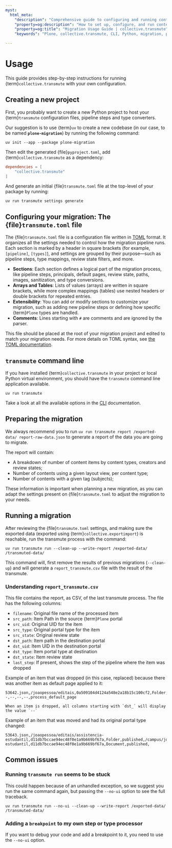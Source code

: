 ```yaml
---
myst:
  html_meta:
    "description": "Comprehensive guide to configuring and running content migrations with collective.transmute, including project setup, pipeline configuration, reporting, and troubleshooting."
    "property=og:description": "How to set up, configure, and run content migrations using collective.transmute. Includes pipeline steps, TOML configuration, CLI usage, and migration reporting."
    "property=og:title": "Migration Usage Guide | collective.transmute"
    "keywords": "Plone, collective.transmute, CLI, Python, migration, pipeline, TOML, report, glossary, content types, blocks, Volto, exportimport, transmogrifier"

---
```


# Usage

This guide provides step-by-step instructions for running {term}`collective.transmute` with your own configuration.

## Creating a new project

First, you probably want to create a new Python project to host your {term}`transmute` configuration files, pipeline steps and type converters.

Our suggestion is to use {term}`uv` to create a new codebase (in our case, to be named **`plone-migration`**) by running the following command:

```shell
uv init --app --package plone-migration
```

Then edit the generated {file}`pyproject.toml`, add {term}`collective.transmute` as a dependency:

```toml
dependencies = [
    "collective.transmute"
]
```

And generate an initial {file}`transmute.toml` file at the top-level of your package by running:

```shell
uv run transmute settings generate
```

## Configuring your migration: The {file}`transmute.toml` file

The {file}`transmute.toml` file is a configuration file written in [TOML](https://toml.io/en/) format. It organizes all the settings needed to control how the migration pipeline runs. Each section is marked by a header in square brackets (for example, `[pipeline]`, `[types]`), and settings are grouped by their purpose—such as pipeline steps, type mappings, review state filters, and more.

- **Sections**: Each section defines a logical part of the migration process, like pipeline steps, principals, default pages, review state, paths, images, sanitization, and type conversions.
- **Arrays and Tables**: Lists of values (arrays) are written in square brackets, while more complex mappings (tables) use nested headers or double brackets for repeated entries.
- **Extensibility**: You can add or modify sections to customize your migration, such as adding new pipeline steps or defining how specific {term}`Plone` types are handled.
- **Comments**: Lines starting with `#` are comments and are ignored by the parser.

This file should be placed at the root of your migration project and edited to match your migration needs. For more details on TOML syntax, see [the TOML documentation](https://toml.io/en/).


## `transmute` command line

If you have installed {term}`collective.transmute` in your project or local Python virtual environment, you should have the `transmute` command line application available.

```shell
uv run transmute
```

Take a look at all the available options in the [CLI](cli.md) documentation.

## Preparing the migration

We always recommend you to run `uv run transmute report /exported-data/ report-raw-data.json` to generate a report of the data you are going to migrate.

The report will contain:
* A breakdown of number of content items by content types, creators and review states;
* Number of contents using a given layout view, per content type;
* Number of contents with a given tag (subjects);

These information is important when planning a new migration, as you can adapt the settings present on {file}`transmute.toml` to adjust the migration to your needs.

## Running a migration

After reviewing the {file}`transmute.toml` settings, and making sure the exported data (exported using {term}`collective.exportimport`) is reachable, run the transmute process with the command:

```shell
uv run transmute run --clean-up --write-report /exported-data/ /transmuted-data/
```

This command will, first remove the results of previous migrations (`--clean-up`) and will generate a `report_transmute.csv` file with the result of the transmute.

### Understanding `report_transmute.csv`

This file contains the report, as CSV, of the last transmute process. The file has the following columns:

* `filename`: Original file name of the processed item
* `src_path`: Item Path in the source {term}`Plone` portal
* `src_uid`: Original UID for the item
* `src_type`: Original portal type for the item
* `src_state`: Original review state
* `dst_path`: Item path in the destination portal
* `dst_uid`: Item UID in the destination portal
* `dst_type`: Item portal type at destination
* `dst_state`: Item review state
* `last_step`: If present, shows the step of the pipeline where the item was dropped

Example of an item that was dropped (in this case, replaced) because there was another item as default page applied to it:

```csv
53642.json,/joaopessoa/editais,0a509104d4124a548e2a18b15c100cf2,Folder,published,--,--,--,--,process_default_page
```

```{note}
When an item is dropped, all columns starting with `dst_` will display the value `--`
```

Example of an item that was moved and had its original portal type changed:
```csv
53643.json,/joaopessoa/editais/assistencia-estudantil,d11db7bccae94ec48f0e1a9b669bf67a,Folder,published,/campus/joaopessoa/editais/assistencia-estudantil,d11db7bccae94ec48f0e1a9b669bf67a,Document,published,
```

## Common issues

### Running `transmute run` seems to be stuck

This could happen because of an unhandled exception, so we suggest you run the same command again, but passing the `--no-ui` option to see the full traceback.

```shell
uv run transmute run --no-ui --clean-up --write-report /exported-data/ /transmuted-data/
```

### Adding a `breakpoint` to my own step or type processor

If you want to debug your code and add a breakpoint to it, you need to use the `--no-ui` option.
